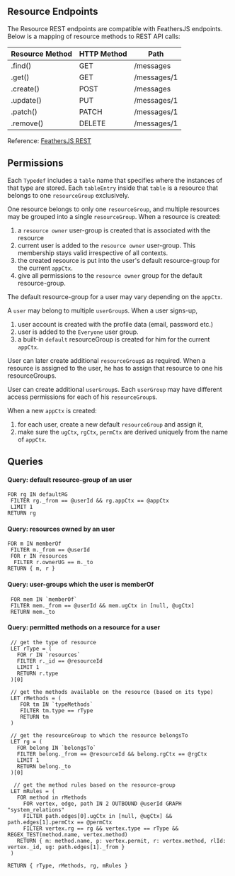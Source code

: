 ## Resource Endpoints
The Resource REST endpoints are compatible with FeathersJS endpoints. Below is a mapping of resource methods to REST API calls:

| Resource Method | HTTP Method | Path        |
|-----------------|-------------|-------------|
| .find()         | GET         | /messages   |
| .get()          | GET         | /messages/1 |
| .create()       | POST        | /messages   |
| .update()       | PUT         | /messages/1 |
| .patch()        | PATCH       | /messages/1 |
| .remove()       | DELETE      | /messages/1 |

Reference: [FeathersJS REST](https://docs.feathersjs.com/api/client/rest.html#find)

## Permissions
Each `Typedef` includes a `table` name that specifies where the instances of that type are stored. Each `tableEntry` inside that `table` is a resource that belongs to one `resourceGroup` exclusively. 

One resource belongs to only one `resourceGroup`, and multiple resources may be grouped into a single `resourceGroup`. When a resource is created:
 1. a `resource owner` user-group is created that is associated with the resource
 1. current user is added to the `resource owner` user-group. This membership stays valid irrespective of all contexts.
 1. the created resource is put into the user's default resource-group for the current `appCtx`.
 1. give all permissions to the `resource owner` group for the default resource-group.

The default resource-group for a user may vary depending on the `appCtx`.


A `user` may belong to multiple `userGroup`s. When a user signs-up,
 1. user account is created with the profile data (email, password etc.)
 1. user is added to the `Everyone` user group.
 1. a built-in `default` resourceGroup is created for him for the current `appCtx`.


 User can later create additional `resourceGroup`s as required. When a resource is assigned to the user, he has to assign that resource to one his resourceGroups.

 User can create additional `userGroup`s. Each `userGroup` may have different access permissions for each of his `resourceGroup`s.

 When a new `appCtx` is created:
  1. for each user, create a new default `resourceGroup` and assign it,
  2. make sure the `ugCtx`, `rgCtx`, `permCtx` are derived uniquely from the name of `appCtx`.

## Queries

#### Query: default resource-group of an user
```
FOR rg IN defaultRG
 FILTER rg._from == @userId && rg.appCtx == @appCtx
 LIMIT 1
RETURN rg
```

#### Query: resources owned by an user
````
FOR m IN memberOf
 FILTER m._from == @userId
 FOR r IN resources
  FILTER r.ownerUG == m._to
RETURN { m, r }
````

#### Query: user-groups which the user is memberOf
````
 FOR mem IN `memberOf`
 FILTER mem._from == @userId && mem.ugCtx in [null, @ugCtx]
 RETURN mem._to 
````

#### Query: permitted methods on a resource for a user
```
 // get the type of resource
 LET rType = (
   FOR r IN `resources`
   FILTER r._id == @resourceId
   LIMIT 1
   RETURN r.type
 )[0]
 
 // get the methods available on the resource (based on its type)
 LET rMethods = (
    FOR tm IN `typeMethods`
    FILTER tm.type == rType
    RETURN tm
 )
 
 // get the resourceGroup to which the resource belongsTo
 LET rg = (
   FOR belong IN `belongsTo`
   FILTER belong._from == @resourceId && belong.rgCtx == @rgCtx
   LIMIT 1
   RETURN belong._to
 )[0]
 
  // get the method rules based on the resource-group
 LET mRules = (
   FOR method in rMethods
     FOR vertex, edge, path IN 2 OUTBOUND @userId GRAPH "system_relations"
     FILTER path.edges[0].ugCtx in [null, @ugCtx] && path.edges[1].permCtx == @permCtx 
     FILTER vertex.rg == rg && vertex.type == rType && REGEX_TEST(method.name, vertex.method) 
   RETURN { m: method.name, p: vertex.permit, r: vertex.method, rlId: vertex._id, ug: path.edges[1]._from }
 )
 
RETURN { rType, rMethods, rg, mRules }

```